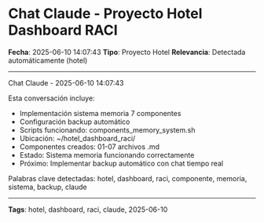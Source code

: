 # Chat Claude - Proyecto Hotel Dashboard RACI
**Fecha**: 2025-06-10 14:07:43
**Tipo**: Proyecto Hotel
**Relevancia**: Detectada automáticamente (hotel)

---

Chat Claude - 2025-06-10 14:07:43

Esta conversación incluye:
- Implementación sistema memoria 7 componentes
- Configuración backup automático
- Scripts funcionando: components_memory_system.sh
- Ubicación: ~/hotel_dashboard_raci/
- Componentes creados: 01-07 archivos .md
- Estado: Sistema memoria funcionando correctamente
- Próximo: Implementar backup automático con chat tiempo real

Palabras clave detectadas: hotel, dashboard, raci, componente, memoria, sistema, backup, claude

---

**Tags**: hotel, dashboard, raci, claude, 2025-06-10
